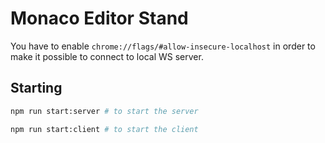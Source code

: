# Monaco Editor Stand


You have to enable `chrome://flags/#allow-insecure-localhost` in order to make it possible to connect to local WS server.


## Starting

```bash
npm run start:server # to start the server
```

```bash
npm run start:client # to start the client
```
